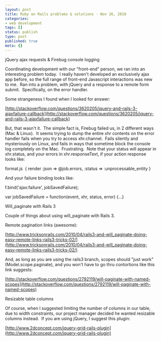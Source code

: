 ```yaml
---
layout: post
title: Ruby on Rails problems & solutions - Nov 26, 2010
categories: 
- web development
tags: []
status: publish
type: post
published: true
meta: {}
---
```


jQuery ajax requests & Firebug console logging

Coordinating development with our "front-end" person, we ran into an interesting problem today.  I really haven't developed an exclusively ajax app before, so the full range of front-end Javascript interactions was new to me.  Ran into a problem, with jQuery and a response to a remote form submit.  Specifically, on the error handler.



Some strangeness I found when I looked for answer:



[http://stackoverflow.com/questions/3620205/jquery-and-rails-3-ajaxfailure-callback](http://stackoverflow.com/questions/3620205/jquery-and-rails-3-ajaxfailure-callback)



But, that wasn't it.  The simple fact is, Firebug failed us, in 2 different ways (Mac & Linux).  It seems trying to dump the entire xhr contents on the error handler fails when you try to access xhr.channel.  Fails silently and mysteriously on Linux, and fails in ways that sometime block the console log completely on the Mac.  Frustrating.  Note that your status will appear in xhr.status, and your errors in xhr.responseText, if your action response looks like:



format.js  { render :json => @job.errors, :status => :unprocessable_entity }



And your failure binding looks like:



f.bind('ajax:failure', jobSavedFailure);

var jobSavedFailure = function(event, xhr, status, error) {...}



Will_paginate with Rails 3



Couple of things about using will_paginate with Rails 3.  



Remote pagination links (awesome):



[http://www.tricksonrails.com/2010/04/rails3-and-will_paginate-doing-easy-remote-links-rails3-tricks-02/](http://www.tricksonrails.com/2010/04/rails3-and-will_paginate-doing-easy-remote-links-rails3-tricks-02/)



And, as long as you are using the rails3 branch, scopes should "just work" (Model.scope.paginate), and you won't have to go thru contortions like this link suggests:



[http://stackoverflow.com/questions/2792119/will-paginate-with-named-scopes](http://stackoverflow.com/questions/2792119/will-paginate-with-named-scopes)



Resizable table columns



Of course, when I suggested limiting the number of columns in our table, due to width constraints, our project manager decided he wanted resizable columns instead.  If you are using jQuery, I suggest this plugin:



[http://www.2dconcept.com/jquery-grid-rails-plugin](http://www.2dconcept.com/jquery-grid-rails-plugin)

